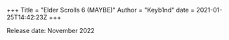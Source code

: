 +++
Title = "Elder Scrolls 6 (MAYBE)"
Author = "Keyb1nd"
date = 2021-01-25T14:42:23Z
+++

Release date: November 2022